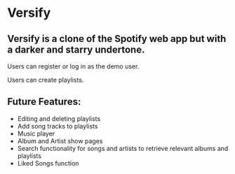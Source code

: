 # Versify

## Versify is a clone of the Spotify web app but with a darker and starry undertone.

Users can register or log in as the demo user.

Users can create playlists.

## Future Features:
- Editing and deleting playlists
- Add song tracks to playlists
- Music player
- Album and Artist show pages
- Search functionality for songs and artists to retrieve relevant albums and playlists
- Liked Songs function
